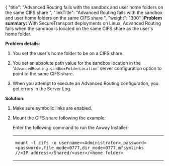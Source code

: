 {
    "title": "Advanced Routing fails with the sandbox and user home folders on the same CIFS share ",
    "linkTitle": "Advanced Routing fails with the sandbox and user home folders on the same CIFS share ",
    "weight": "300"
}**Problem summary:** With SecureTransport deployments on Linux, Advanced Routing fails when the sandbox is located on the same CIFS share as the user's home folder.

**Problem details:**

1.  You set the user's home folder to be on a CIFS share.
2.  You set an absolute path value for the sandbox location in the '`AdvancedRouting.sandboxFolderLocation`' server configuration option to point to the same CIFS share.
3.  When you attempt to execute an Advanced Routing configuration, you get errors in the Server Log.

**Solution:**

1.  Make sure symbolic links are enabled.

2.  Mount the CIFS share following the example:  
    Enter the following command to run the Axway Installer:

    <table cellspacing="0">   <col/>   <tbody>      <tr>         <td><pre><code>mount -t cifs -o username=&lt;Administrator&gt;,password=&lt;password&gt;,file_mode=0777,dir_mode=0777,mfsymlinks //&lt;IP_address&gt;/Shared/&lt;user&gt;/&lt;home_folder&gt;</code></pre>         </td>      </tr>   </tbody></table>
